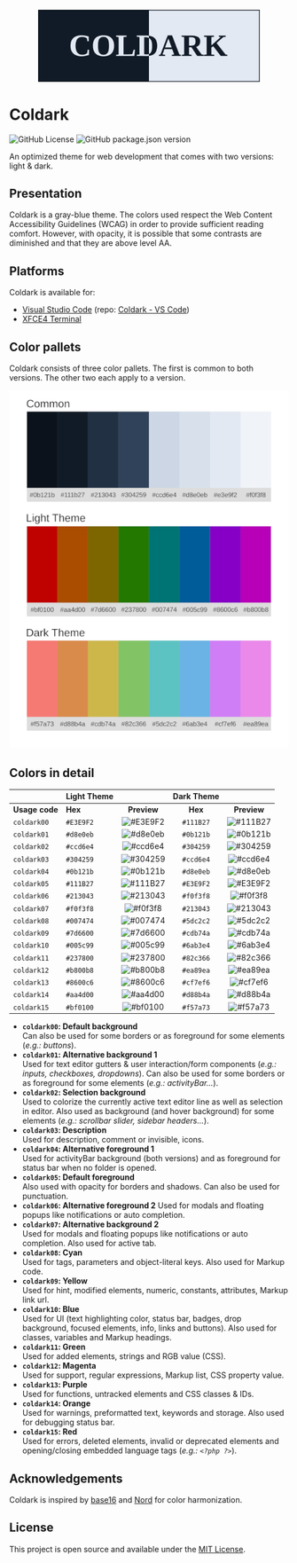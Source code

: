 <p align="center">
    <img src="assets/coldark-banner.png" alt="Coldark Banner" width="400" />
</p>

# Coldark

![GitHub License](https://img.shields.io/github/license/ArmandPhilippot/coldark?colorA=111B27&color=d8e0eb&logo=Github&logoColor=E3E9F2&style=for-the-badge) ![GitHub package.json version](https://img.shields.io/github/package-json/v/ArmandPhilippot/coldark?colorA=111B27&color=d8e0eb&logo=Github&logoColor=E3E9F2&style=for-the-badge)

An optimized theme for web development that comes with two versions: light & dark.

## Presentation

Coldark is a gray-blue theme. The colors used respect the Web Content Accessibility Guidelines (WCAG) in order to provide sufficient reading comfort. However, with opacity, it is possible that some contrasts are diminished and that they are above level AA.

## Platforms

Coldark is available for:

- [Visual Studio Code](https://marketplace.visualstudio.com/items?itemName=armandphilippot.coldark) (repo: [Coldark - VS Code](https://github.com/ArmandPhilippot/coldark-vscode/))
- [XFCE4 Terminal](https://github.com/ArmandPhilippot/coldark-xfce4-terminal)

## Color pallets

Coldark consists of three color pallets. The first is common to both versions. The other two each apply to a version.

![Coldark Palette Colors](./assets/coldark-colors-palette.png)

## Colors in detail

|                | Light Theme |                                                          | Dark Theme |                                                          |
| -------------- | ----------- | :------------------------------------------------------: | :--------: | :------------------------------------------------------: |
| **Usage code** | **Hex**     |                       **Preview**                        |  **Hex**   |                       **Preview**                        |
| `coldark00`    | `#E3E9F2`   | ![#E3E9F2](https://placehold.it/20/E3E9F2/000000?text=+) | `#111B27`  | ![#111B27](https://placehold.it/20/111B27/000000?text=+) |
| `coldark01`    | `#d8e0eb`   | ![#d8e0eb](https://placehold.it/20/d8e0eb/000000?text=+) | `#0b121b`  | ![#0b121b](https://placehold.it/20/0b121b/000000?text=+) |
| `coldark02`    | `#ccd6e4`   | ![#ccd6e4](https://placehold.it/20/ccd6e4/000000?text=+) | `#304259`  | ![#304259](https://placehold.it/20/304259/000000?text=+) |
| `coldark03`    | `#304259`   | ![#304259](https://placehold.it/20/304259/000000?text=+) | `#ccd6e4`  | ![#ccd6e4](https://placehold.it/20/ccd6e4/000000?text=+) |
| `coldark04`    | `#0b121b`   | ![#0b121b](https://placehold.it/20/0b121b/000000?text=+) | `#d8e0eb`  | ![#d8e0eb](https://placehold.it/20/d8e0eb/000000?text=+) |
| `coldark05`    | `#111B27`   | ![#111B27](https://placehold.it/20/111B27/000000?text=+) | `#E3E9F2`  | ![#E3E9F2](https://placehold.it/20/E3E9F2/000000?text=+) |
| `coldark06`    | `#213043`   | ![#213043](https://placehold.it/20/213043/000000?text=+) | `#f0f3f8`  | ![#f0f3f8](https://placehold.it/20/f0f3f8/000000?text=+) |
| `coldark07`    | `#f0f3f8`   | ![#f0f3f8](https://placehold.it/20/f0f3f8/000000?text=+) | `#213043`  | ![#213043](https://placehold.it/20/213043/000000?text=+) |
| `coldark08`    | `#007474`   | ![#007474](https://placehold.it/20/007474/000000?text=+) | `#5dc2c2`  | ![#5dc2c2](https://placehold.it/20/5dc2c2/000000?text=+) |
| `coldark09`    | `#7d6600`   | ![#7d6600](https://placehold.it/20/7d6600/000000?text=+) | `#cdb74a`  | ![#cdb74a](https://placehold.it/20/cdb74a/000000?text=+) |
| `coldark10`    | `#005c99`   | ![#005c99](https://placehold.it/20/005c99/000000?text=+) | `#6ab3e4`  | ![#6ab3e4](https://placehold.it/20/6ab3e4/000000?text=+) |
| `coldark11`    | `#237800`   | ![#237800](https://placehold.it/20/237800/000000?text=+) | `#82c366`  | ![#82c366](https://placehold.it/20/82c366/000000?text=+) |
| `coldark12`    | `#b800b8`   | ![#b800b8](https://placehold.it/20/b800b8/000000?text=+) | `#ea89ea`  | ![#ea89ea](https://placehold.it/20/ea89ea/000000?text=+) |
| `coldark13`    | `#8600c6`   | ![#8600c6](https://placehold.it/20/8600c6/000000?text=+) | `#cf7ef6`  | ![#cf7ef6](https://placehold.it/20/cf7ef6/000000?text=+) |
| `coldark14`    | `#aa4d00`   | ![#aa4d00](https://placehold.it/20/aa4d00/000000?text=+) | `#d88b4a`  | ![#d88b4a](https://placehold.it/20/d88b4a/000000?text=+) |
| `coldark15`    | `#bf0100`   | ![#bf0100](https://placehold.it/20/bf0100/000000?text=+) | `#f57a73`  | ![#f57a73](https://placehold.it/20/f57a73/000000?text=+) |

- **`coldark00`: Default background**  
  Can also be used for some borders or as foreground for some elements (_e.g.: buttons_).
- **`coldark01`: Alternative background 1**  
  Used for text editor gutters & user interaction/form components (_e.g.: inputs, checkboxes, dropdowns_). Can also be used for some borders or as foreground for some elements (_e.g.: activityBar..._).
- **`coldark02`: Selection background**  
  Used to colorize the currently active text editor line as well as selection in editor. Also used as background (and hover background) for some elements (_e.g.: scrollbar slider, sidebar headers..._).
- **`coldark03`: Description**  
  Used for description, comment or invisible, icons.
- **`coldark04`: Alternative foreground 1**  
  Used for activityBar background (both versions) and as foreground for status bar when no folder is opened.
- **`coldark05`: Default foreground**  
  Also used with opacity for borders and shadows. Can also be used for punctuation.
- **`coldark06`: Alternative foreground 2**
  Used for modals and floating popups like notifications or auto completion.
- **`coldark07`: Alternative background 2**  
  Used for modals and floating popups like notifications or auto completion. Also used for active tab.
- **`coldark08`: Cyan**  
  Used for tags, parameters and object-literal keys. Also used for Markup code.
- **`coldark09`: Yellow**  
  Used for hint, modified elements, numeric, constants, attributes, Markup link url.
- **`coldark10`: Blue**  
  Used for UI (text highlighting color, status bar, badges, drop background, focused elements, info, links and buttons). Also used for classes, variables and Markup headings.
- **`coldark11`: Green**  
  Used for added elements, strings and RGB value (CSS).
- **`coldark12`: Magenta**  
  Used for support, regular expressions, Markup list, CSS property value.
- **`coldark13`: Purple**  
  Used for functions, untracked elements and CSS classes & IDs.
- **`coldark14`: Orange**  
  Used for warnings, preformatted text, keywords and storage. Also used for debugging status bar.
- **`coldark15`: Red**  
  Used for errors, deleted elements, invalid or deprecated elements and opening/closing embedded language tags (_e.g.: `<?php ?>`_).

## Acknowledgements

Coldark is inspired by [base16](https://github.com/chriskempson/base16) and [Nord](https://github.com/arcticicestudio/nord) for color harmonization.

## License

This project is open source and available under the [MIT License](https://github.com/ArmandPhilippot/coldark/blob/master/LICENSE).
